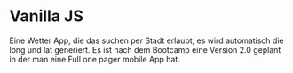 # Vanilla JS

Eine Wetter App, die das suchen per Stadt erlaubt, es wird automatisch die long und lat generiert.
Es ist nach dem Bootcamp eine Version 2.0 geplant in der man eine Full one pager mobile App hat.
